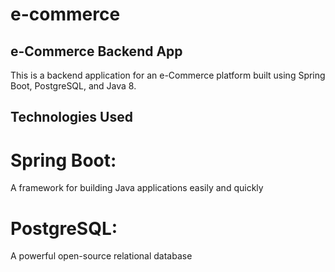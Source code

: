 # e-commerce
## e-Commerce Backend App
This is a backend application for an e-Commerce platform built using Spring Boot, PostgreSQL, and Java 8.

## Technologies Used
# Spring Boot: 
A framework for building Java applications easily and quickly
# PostgreSQL: 
A powerful open-source relational database
